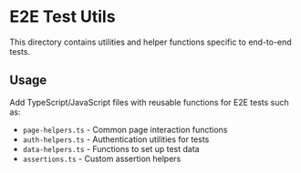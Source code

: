 # E2E Test Utils

This directory contains utilities and helper functions specific to end-to-end tests.

## Usage

Add TypeScript/JavaScript files with reusable functions for E2E tests such as:

- `page-helpers.ts` - Common page interaction functions
- `auth-helpers.ts` - Authentication utilities for tests
- `data-helpers.ts` - Functions to set up test data
- `assertions.ts` - Custom assertion helpers